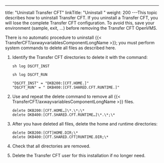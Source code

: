 ---
title: "Uninstall Transfer CFT"
linkTitle: "Uninstall "
weight: 200
---This topic describes how to uninstall Transfer CFT. If you uninstall a Transfer CFT, you will lose the complete Transfer CFT configuration. To avoid this, save your environment (sample, exit, …) before removing the Transfer CFT OpenVMS.

There is no automatic procedure to uninstall {{< TransferCFT/axwayvariablesComponentLongName  >}}; you must perform system commands to delete all files as described here.

1. Identify the Transfer CFT directories to delete it with the command:

    `sh log D$CFT_INST`

    `sh log D$CFT_RUN`

      
    ```
    "D$CFT_INST" = "DKB200:[CFT.HOME.]"
    "D$CFT_RUN" = " DKB400:[CFT.SHARED.CFT.RUNTIME.]"
    ```

1. Use and repeat the delete command to remove all {{< TransferCFT/axwayvariablesComponentLongName >}} files.  
    ```
    delete DKB200:[CFT.HOME…]\*.\*;\*
    delete DKB400:[CFT.SHARED.CFT.RUNTIME…]\*.\*;\*
    ```

1. After you have deleted all files, delete the home and runtime directories:  
    ```
    delete DKB200:[CFT]HOME.DIR;\*
    delete DKB400:[CFT.SHARED.CFT]RUNTIME.DIR;\*
    ```

1. Check that all directories are removed.

1. Delete the Transfer CFT user for this installation if no longer need.

